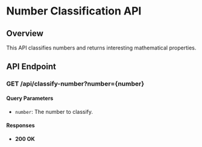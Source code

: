 # Number Classification API

## Overview
This API classifies numbers and returns interesting mathematical properties.

## API Endpoint
### GET /api/classify-number?number={number}

#### Query Parameters
- `number`: The number to classify.

#### Responses
- **200 OK**
